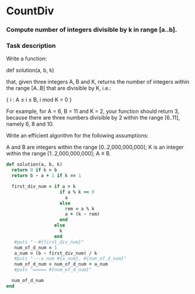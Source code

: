 # CountDiv
### Compute number of integers divisible by k in range [a..b].
### Task description
Write a function:

def solution(a, b, k)

that, given three integers A, B and K, returns the number of integers within the range [A..B] that are divisible by K, i.e.:

{ i : A ≤ i ≤ B, i mod K = 0 }

For example, for A = 6, B = 11 and K = 2, your function should return 3, because there are three numbers divisible by 2 within the range [6..11], namely 6, 8 and 10.

Write an efficient algorithm for the following assumptions:

A and B are integers within the range [0..2,000,000,000];
K is an integer within the range [1..2,000,000,000];
A ≤ B.

```ruby
def solution(a, b, k)
  return 0 if k > b
  return b - a + 1 if k == 1

  first_div_num = if a > k 
                    if a % k == 0
                      a
                    else
                      rem = a % k
                      a + (k - rem)
                    end
                  else
                    k
                  end
   #puts "--#{first_div_num}"             
   num_of_d_num = 1
   a_num = (b - first_div_num) / k
   #puts "---a_num #{a_num}, #{num_of_d_num}"
   num_of_d_num = num_of_d_num + a_num
   #puts "===== #{num_of_d_num}"

  num_of_d_num
end
```